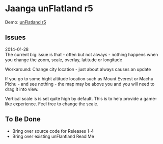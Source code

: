 Jaanga unFlatland  r5
=====================

Demo:
[unFlatland r5]( http://jaanga.github.io/terrain-viewer/un-flatland/r5/un-flatland-r5.html )

## Issues

2014-01-28  
The current big issue is that - often but not always - nothing happens wnen you change the zoom, scale, overlay, latitude or longitude

Workaround: Change city location - just about always causes an update

If you go to some hight altitude location such as Mount Everest or Machu Pichu - and see nothing - the map may be above you and you will need to drag it into view.

Vertical scale is is set quite high by default. This is to help provide a game-like experience. Feel free to change the scale.


## To Be Done

* Bring over source code for Releases 1-4
* Bring over existing unFlantland Read Me